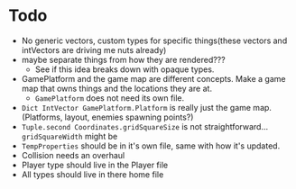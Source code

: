 # Todo
* No generic vectors, custom types for specific things(these vectors and intVectors are driving me nuts already)
* maybe separate things from how they are rendered???
  - See if this idea breaks down with opaque types.
* GamePlatform and the game map are different concepts. Make a game map that owns things and the locations they are at.
  - `GamePlatform` does not need its own file.
* `Dict IntVector GamePlatform.Platform` is really just the game map.(Platforms, layout, enemies spawning points?)
* `Tuple.second Coordinates.gridSquareSize` is not straightforward... `gridSquareWidth` might be
* `TempProperties` should be in it's own file, same with how it's updated.
* Collision needs an overhaul
* Player type should live in the Player file
* All types should live in there home file
